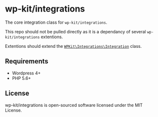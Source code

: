 # wp-kit/integrations

The core integration class for ```wp-kit/integrations```.

This repo should not be pulled directly as it is a dependancy of several ```wp-kit/integrations``` extentions.

Extentions should extend the [```WPKit\Integrations\Integration```](https://github.com/wp-kit/integrations/blob/master/src/Integrations/Integration.php) class.

## Requirements

* Wordpress 4+
* PHP 5.6+

## License

wp-kit/integrations is open-sourced software licensed under the MIT License.
